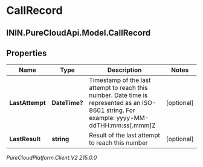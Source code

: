 # CallRecord

## ININ.PureCloudApi.Model.CallRecord

## Properties

|Name | Type | Description | Notes|
|------------ | ------------- | ------------- | -------------|
| **LastAttempt** | **DateTime?** | Timestamp of the last attempt to reach this number. Date time is represented as an ISO-8601 string. For example: yyyy-MM-ddTHH:mm:ss[.mmm]Z | [optional] |
| **LastResult** | **string** | Result of the last attempt to reach this number | [optional] |



_PureCloudPlatform.Client.V2 215.0.0_
